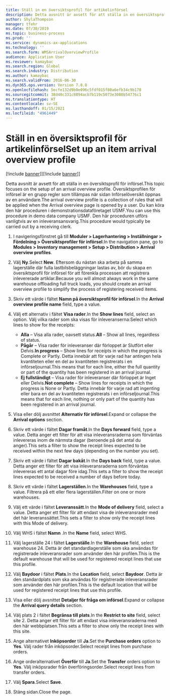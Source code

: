 ```yaml
---
title: Ställ in en översiktsprofil för artikelinförsel
description: Detta avsnitt är avsett för att ställa in en översiktsprofil för införsel.
author: ShylaThompson
manager: tfehr
ms.date: 07/30/2019
ms.topic: business-process
ms.prod: ''
ms.service: dynamics-ax-applications
ms.technology: ''
ms.search.form: WMSArrivalOverviewProfile
audience: Application User
ms.reviewer: kamaybac
ms.search.region: Global
ms.search.industry: Distribution
ms.author: kamaybac
ms.search.validFrom: 2016-06-30
ms.dyn365.ops.version: Version 7.0.0
ms.openlocfilehash: 5ecfe132d9b0e096c5fdf015f80a6efb34c9b178
ms.sourcegitcommit: 38d40c331c8894acb7b119c5073e3088b54776c1
ms.translationtype: HT
ms.contentlocale: sv-SE
ms.lasthandoff: 01/15/2021
ms.locfileid: "4961449"
---
```

# <a name="set-up-an-item-arrival-overview-profile"></a><span data-ttu-id="3fc24-103">Ställ in en översiktsprofil för artikelinförsel</span><span class="sxs-lookup"><span data-stu-id="3fc24-103">Set up an item arrival overview profile</span></span>

<span data-ttu-id="3fc24-104">[!include [banner](../../includes/banner.md)]]</span><span class="sxs-lookup"><span data-stu-id="3fc24-104">[!include [banner](../../includes/banner.md)]]</span></span>

<span data-ttu-id="3fc24-105">Detta avsnitt är avsett för att ställa in en översiktsprofil för införsel.</span><span class="sxs-lookup"><span data-stu-id="3fc24-105">This topic focuses on the setup of an arrival overview profile.</span></span> <span data-ttu-id="3fc24-106">Översiktsprofilen för införsel är en grupp regler som tillämpas när sidan Införselöversikt öppnas av en användare.</span><span class="sxs-lookup"><span data-stu-id="3fc24-106">The arrival overview profile is a collection of rules that will be applied when the Arrival overview page is opened by a user.</span></span> <span data-ttu-id="3fc24-107">Du kan köra den här proceduren i demonstrationsdataföretaget USMF.</span><span class="sxs-lookup"><span data-stu-id="3fc24-107">You can use this procedure in demo data company USMF.</span></span> <span data-ttu-id="3fc24-108">Den här proceduren utförs vanligtvis av en inleveransansvarig.</span><span class="sxs-lookup"><span data-stu-id="3fc24-108">This procedure would typically be carried out by a receiving clerk.</span></span>

1. <span data-ttu-id="3fc24-109">I navigeringsfönstret gå till **Moduler > Lagerhantering > Inställningar > Fördelning > Översiktsprofiler för införsel**.</span><span class="sxs-lookup"><span data-stu-id="3fc24-109">In the navigation pane, go to **Modules > Inventory management > Setup > Distribution > Arrival overview profiles**.</span></span>
2. <span data-ttu-id="3fc24-110">Välj **Ny**.</span><span class="sxs-lookup"><span data-stu-id="3fc24-110">Select **New**.</span></span> <span data-ttu-id="3fc24-111">Eftersom du nästan ska arbeta på samma lagerställe där fulla lastbilsbeläggningar lastas av, bör du skapa en översiktsprofil för införsel för att förenkla processen att registrera inlevererade artiklar.</span><span class="sxs-lookup"><span data-stu-id="3fc24-111">Because you will almost always work in the same warehouse offloading full truck loads, you should create an arrival overview profile to simplify the process of registering received items.</span></span>  
3. <span data-ttu-id="3fc24-112">Skriv ett värde i fältet **Namn på översiktsprofil för införsel**.</span><span class="sxs-lookup"><span data-stu-id="3fc24-112">In the **Arrival overview profile name** field, type a value.</span></span>
4. <span data-ttu-id="3fc24-113">Välj ett alternativ i fältet **Visa rader**.</span><span class="sxs-lookup"><span data-stu-id="3fc24-113">In the **Show lines** field, select an option.</span></span> <span data-ttu-id="3fc24-114">Välj vilka rader som ska visas för inleveranserna:</span><span class="sxs-lookup"><span data-stu-id="3fc24-114">Select which lines to show for the receipts:</span></span>  

    - <span data-ttu-id="3fc24-115">**Alla** – Visa alla rader, oavsett status.</span><span class="sxs-lookup"><span data-stu-id="3fc24-115">**All** – Show all lines, regardless of status.</span></span>   
    - <span data-ttu-id="3fc24-116">**Pågår** – Visa rader för inleveranser där förloppet är Slutfört eller Delvis.</span><span class="sxs-lookup"><span data-stu-id="3fc24-116">**In progress** – Show lines for receipts in which the progress is Complete or Partly.</span></span> <span data-ttu-id="3fc24-117">Detta innebär att för varje rad har antingen hela kvantiteten eller en del av kvantiteten registrerats i en införseljournal.</span><span class="sxs-lookup"><span data-stu-id="3fc24-117">This means that for each line, either the full quantity or part of the quantity has been registered in an arrival journal.</span></span>   
    - <span data-ttu-id="3fc24-118">**Ej fullständigt** – Visa rader för inleveranser där förloppet är Inget eller Delvis.</span><span class="sxs-lookup"><span data-stu-id="3fc24-118">**Not complete** – Show lines for receipts in which the progress is None or Partly.</span></span> <span data-ttu-id="3fc24-119">Detta innebär för varje rad att ingenting eller bara en del av kvantiteten registrerats i en införseljournal.</span><span class="sxs-lookup"><span data-stu-id="3fc24-119">This means that for each line, nothing or only part of the quantity has been registered in an arrival journal.</span></span>  

5. <span data-ttu-id="3fc24-120">Visa eller dölj avsnittet **Alternativ för införsel**.</span><span class="sxs-lookup"><span data-stu-id="3fc24-120">Expand or collapse the **Arrival options** section.</span></span>
6. <span data-ttu-id="3fc24-121">Skriv ett värde i fältet **Dagar framåt**.</span><span class="sxs-lookup"><span data-stu-id="3fc24-121">In the **Days forward** field, type a value.</span></span> <span data-ttu-id="3fc24-122">Detta anger ett filter för att visa inleveransraderna som förväntas inlevereras inom de närmsta dagar (beroende på det antal du anger).</span><span class="sxs-lookup"><span data-stu-id="3fc24-122">This sets a filter to show the receipt lines expected to be received within the next few days (depending on the number you set).</span></span>  
7. <span data-ttu-id="3fc24-123">Skriv ett värde i fältet **Dagar bakåt**.</span><span class="sxs-lookup"><span data-stu-id="3fc24-123">In the **Days back** field, type a value.</span></span> <span data-ttu-id="3fc24-124">Detta anger ett filter för att visa inleveransraderna som förväntas inlevereras ett antal dagar före idag.</span><span class="sxs-lookup"><span data-stu-id="3fc24-124">This sets a filter to show the receipt lines expected to be received a number of days before today.</span></span>  
8. <span data-ttu-id="3fc24-125">Skriv ett värde i fältet **Lagerställen**.</span><span class="sxs-lookup"><span data-stu-id="3fc24-125">In the **Warehouses** field, type a value.</span></span> <span data-ttu-id="3fc24-126">Filtrera på ett eller flera lagerställen.</span><span class="sxs-lookup"><span data-stu-id="3fc24-126">Filter on one or more warehouses.</span></span>  
9. <span data-ttu-id="3fc24-127">Välj ett värde i fältet **Leveranssätt**.</span><span class="sxs-lookup"><span data-stu-id="3fc24-127">In the **Mode of delivery** field, select a value.</span></span> <span data-ttu-id="3fc24-128">Detta anger ett filter för att endast visa de inleveransrader med det här leveranssättet.</span><span class="sxs-lookup"><span data-stu-id="3fc24-128">This sets a filter to show only the receipt lines with this Mode of delivery.</span></span>  
10. <span data-ttu-id="3fc24-129">Välj WHS i fältet **Namn** .</span><span class="sxs-lookup"><span data-stu-id="3fc24-129">In the **Name** field, select WHS.</span></span>
11. <span data-ttu-id="3fc24-130">Välj lagerställe 24 i fältet **Lagerställe**.</span><span class="sxs-lookup"><span data-stu-id="3fc24-130">In the **Warehouse** field, select warehouse 24.</span></span> <span data-ttu-id="3fc24-131">Detta är det standardlagerställe som ska användas för registrerade inleveransrader som använder den här profilen.</span><span class="sxs-lookup"><span data-stu-id="3fc24-131">This is the default warehouse that will be used for registered receipt lines that use this profile.</span></span>  
12. <span data-ttu-id="3fc24-132">Välj **Baydoor** i fältet **Plats**.</span><span class="sxs-lookup"><span data-stu-id="3fc24-132">In the **Location** field, select **Baydoor**.</span></span> <span data-ttu-id="3fc24-133">Detta är den standardplats som ska användas för registrerade inleveransrader som använder den här profilen.</span><span class="sxs-lookup"><span data-stu-id="3fc24-133">This is the default location that will be used for registered receipt lines that use this profile.</span></span>  
13. <span data-ttu-id="3fc24-134">Visa eller dölj avsnittet **Detaljer för fråga om införsel**.</span><span class="sxs-lookup"><span data-stu-id="3fc24-134">Expand or collapse the **Arrival query details** section.</span></span>
14. <span data-ttu-id="3fc24-135">Välj plats 2 i fältet **Begränsa till plats**.</span><span class="sxs-lookup"><span data-stu-id="3fc24-135">In the **Restrict to site** field, select site 2.</span></span> <span data-ttu-id="3fc24-136">Detta anger ett filter för att endast visa inleveransraderna med den här webbplatsen.</span><span class="sxs-lookup"><span data-stu-id="3fc24-136">This sets a filter to show only the receipt lines with this site.</span></span>  
15. <span data-ttu-id="3fc24-137">Ange alternativet **Inköpsorder** till **Ja**.</span><span class="sxs-lookup"><span data-stu-id="3fc24-137">Set the **Purchase orders** option to **Yes**.</span></span> <span data-ttu-id="3fc24-138">Välj rader från inköpsorder.</span><span class="sxs-lookup"><span data-stu-id="3fc24-138">Select receipt lines from purchase orders.</span></span>  
16. <span data-ttu-id="3fc24-139">Ange orderalternativet **Överför** till **Ja**.</span><span class="sxs-lookup"><span data-stu-id="3fc24-139">Set the **Transfer** orders option to **Yes**.</span></span> <span data-ttu-id="3fc24-140">Välj inköpsrader från överföringsorder.</span><span class="sxs-lookup"><span data-stu-id="3fc24-140">Select receipt lines from transfer orders.</span></span>  
17. <span data-ttu-id="3fc24-141">Välj **Spara**.</span><span class="sxs-lookup"><span data-stu-id="3fc24-141">Select **Save**.</span></span>
18. <span data-ttu-id="3fc24-142">Stäng sidan.</span><span class="sxs-lookup"><span data-stu-id="3fc24-142">Close the page.</span></span>

